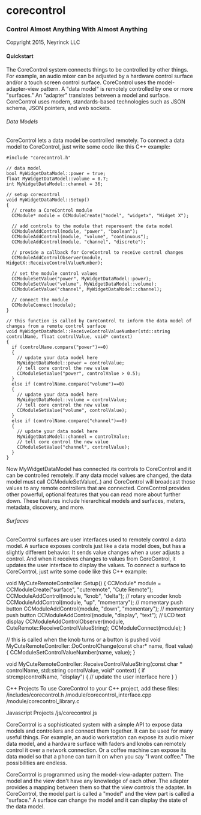 # corecontrol
### Control Almost Anything With Almost Anything

Copyright 2015, Neyrinck LLC

#### Quickstart

The CoreControl system connects things to be controlled by other things. For example, an audio mixer can be adjusted by a hardware control surface and/or a touch screen control surface. CoreControl uses the model-adapter-view pattern. A "data model" is remotely controlled by one or more "surfaces." An "adapter" translates between a model and surface. CoreControl uses modern, standards-based technologies such as JSON schema, JSON pointers, and web sockets.

###### Data Models

CoreControl lets a data model be controlled remotely. To connect a data model to CoreControl, just write some code like this C++ example:

```
#include "corecontrol.h"

// data model
bool MyWidgetDataModel::power = true;
float MyWidgetDataModel::volume = 0.7;
int MyWidgetDataModel::channel = 36;

// setup corecontrol
void MyWidgetDataModel::Setup()
{
  // create a CoreControl module
  CCModule* module = CCModuleCreate("model", "widgetx", "Widget X");
  
  // add controls to the module that reperesent the data model
  CCModuleAddControl(module, "power", "boolean");
  CCModuleAddControl(module, "volume", "continuous");
  CCModuleAddControl(module, "channel", "discrete");
  
  // provide a callback for CoreControl to receive control changes
  CCModuleAddControlObserver(module, WidgetX::ReceiveControlValueNumber);
  
  // set the module control values 
  CCModuleSetValue("power", MyWidgetDataModel::power);
  CCModuleSetValue("volume", MyWidgetDataModel::volume);
  CCModuleSetValue("channel", MyWidgetDataModel::channel);
  
  // connect the module
  CCModuleConnect(module);
}

// this function is called by CoreControl to inform the data model of changes from a remote control surface
void MyWidgetDataModel::ReceiveControlValueNumber(std::string controlName, float controlValue, void* context)
{
  if (controlName.compare("power")==0)
  {
    // update your data model here
    MyWidgetDataModel::power = controlValue;
    // tell core control the new value
    CCModuleSetValue("power", controlValue > 0.5);
  }
  else if (controlName.compare("volume")==0)
  {
    // update your data model here
    MyWidgetDataModel::volume = controlValue;
    // tell core control the new value
    CCModuleSetValue("volume", controlValue);
  }
  else if (controlName.compare("channel")==0)
  {
    // update your data model here
    MyWidgetDataModel::channel = controlValue;
    // tell core control the new value
    CCModuleSetValue("channel", controlValue);
  }
}
```
Now MyWidgetDataModel has connected its controls to CoreControl and it can be controlled remotely. If any data model values are changed, the data model must call CCModuleSetValue(..) and CoreControl will broadcast those values to any remote controllers that are connected. CoreControl provides other powerful, optional features that you can read more about further down. These features include hierarchical models and surfaces, meters, metadata, discovery, and more.

###### Surfaces

CoreControl surfaces are user interfaces used to remotely control a data model. A surface exposes controls just like a data model does, but has a slightly different behavior. It sends value changes when a user adjusts a control. And when it receives changes to values from CoreControl, it updates the user interface to display the values. To connect a surface to CoreControl, just write some code like this C++ example:


void MyCuteRemoteController::Setup()
{
  CCModule* module = CCModuleCreate("surface", "cuteremote", "Cute Remote");
  CCModuleAddControl(module, "knob", "delta");      // rotary encoder knob
  CCModuleAddControl(module, "up", "momentary");    // momentary push button
  CCModuleAddControl(module, "down", "momentary");  // momentary push button
  CCModuleAddControl(module, "display", "text");		// LCD text display
  CCModuleAddControlObserver(module, CuteRemote::ReceiveControlValueString);
  CCModuleConnect(module);
}

// this is called when the knob turns or a button is pushed
void MyCuteRemoteController::DoControlChange(const char* name, float value)
{
  CCModuleSetControlValueNumber(name, value);
}

void MyCuteRemoteController::ReceiveControlValueString(const char * controlName, std::string controlValue, void* context)
{
  if strcmp(controlName, "display")
  {
    // update the user interface here
  }
}

C++ Projects
To use CoreControl to your C++ project, add these files:
/includes/corecontrol.h
/module/corecontrol_interface.cpp
/module/corecontrol_library.c

Javascript Projects
/js/corecontrol.js


CoreControl is a sophisticated system with a simple API to expose data models and controllers and connect them together. It can be used for many useful things. For example, an audio workstation can expose its audio mixer data model, and a hardware surface with faders and knobs can remotely control it over a network connection. Or a coffee machine can expose its data model so that a phone can turn it on when you say "I want coffee." The possibilities are endless. 

CoreControl is programmed using the model-view-adapter pattern. The model and the view don't have any knowledge of each other. The adapter provides a mapping between them so that the view controls the adapter. In CoreControl, the model part is called a "model" and the view part is called a "surface." A surface can change the model and it can display the state of the data model.


